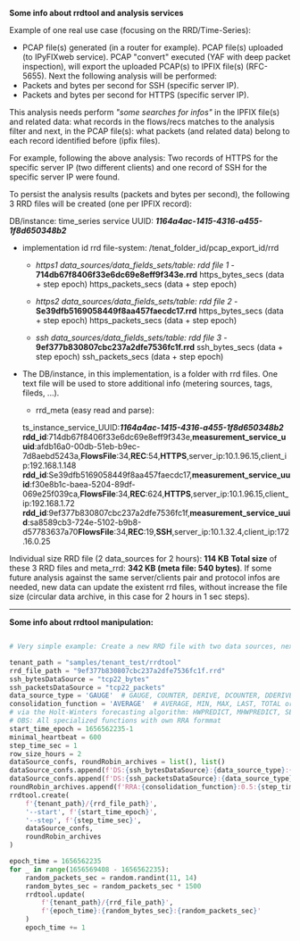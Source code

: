 **Some info about rrdtool and analysis services** 

Example of one real use case (focusing on the RRD/Time-Series):

- PCAP file(s) generated (in a router for example). PCAP file(s) uploaded (to IPyFIXweb service). PCAP "convert" executed (YAF with deep packet inspection), will export the uploaded PCAP(s) to IPFIX file(s) (RFC-5655). Next the following analysis will be performed:
- Packets and bytes per second for SSH (specific server IP).
- Packets and bytes per second for HTTPS (specific server IP).

This analysis needs perform *"some searches for infos"* in the IPFIX file(s) and related data: what records in the flows/recs matches to the analysis filter and next, in the PCAP file(s): what packets (and related data) belong to each record identified before (ipfix files).

For example, following the above analysis: Two records of HTTPS for the specific server IP (two different clients) and one record of SSH for the specific server IP were found.

To persist the analysis results (packets and bytes per second), the following 3 RRD files will be created (one per IPFIX record):

DB/instance: time_series service UUID: ***1164a4ac-1415-4316-a455-1f8d650348b2***

- implementation id rrd file-system: /tenat_folder_id/pcap_export_id/rrd

    - *https1 data_sources/data_fields_sets/table: rdd file 1* - **714db67f8406f33e6dc69e8eff9f343e.rrd**
        https_bytes_secs (data + step epoch)
        https_packets_secs (data + step epoch)

    - *https2 data_sources/data_fields_sets/table: rdd file 2* - **Se39dfb5169058449f8aa457faecdc17.rrd**
        https_bytes_secs (data + step epoch)
        https_packets_secs (data + step epoch)

    - *ssh data_sources/data_fields_sets/table: rdd file 3* - **9ef377b830807cbc237a2dfe7536fc1f.rrd**
        ssh_bytes_secs (data + step epoch)
        ssh_packets_secs (data + step epoch)

- The DB/instance, in this implementation, is a folder with rrd files. One text file will be used to store additional info (metering sources, tags, fileds, ...).
    - rrd_meta (easy read and parse):

    ts_instance_service_UUID:***1164a4ac-1415-4316-a455-1f8d650348b2***
    **rdd_id**:714db67f8406f33e6dc69e8eff9f343e,**measurement_service_uuid**:afdb16a0-00db-51eb-b9ec-7d8aebd5243a,**FlowsFile**:34,**REC**:54,**HTTPS**,server_ip:10.1.96.15,client_ip:192.168.1.148
    **rdd_id**:Se39dfb5169058449f8aa457faecdc17,**measurement_service_uuid**:f30e8b1c-baea-5204-89df-069e25f039ca,**FlowsFile**:34,**REC**:624,**HTTPS**,server_ip:10.1.96.15,client_ip:192.168.1.72
    **rdd_id**:9ef377b830807cbc237a2dfe7536fc1f,**measurement_service_uuid**:sa8589cb3-724e-5102-b9b8-d57783637a70**FlowsFile**:34,**REC**:19,**SSH**,server_ip:10.1.32.4,client_ip:172.16.0.25

Individual size RRD file (2 data_sources for 2 hours): **114 KB**
**Total size** of these 3 RRD files and meta_rrd: **342 KB (meta file: 540 bytes)**.
If some future analysis against the same server/clients pair and protocol infos are needed, new data can update the existent rrd files, without increase the file size (circular data archive, in this case for 2 hours in 1 sec steps).

---

**Some info about rrdtool manipulation:**

```python

# Very simple example: Create a new RRD file with two data sources, next update the two ds at same time with random values

tenant_path = "samples/tenant_test/rrdtool"
rrd_file_path = "9ef377b830807cbc237a2dfe7536fc1f.rrd"
ssh_bytesDataSource = "tcp22_bytes"
ssh_packetsDataSource = "tcp22_packets"
data_source_type = 'GAUGE'  # GAUGE, COUNTER, DERIVE, DCOUNTER, DDERIVE, ABSOLUTE
consolidation_function = 'AVERAGE'  # AVERAGE, MIN, MAX, LAST, TOTAL or specialized functions
# via the Holt-Winters forecasting algorithm: HWPREDICT, MHWPREDICT, SEASONAL, DEVSEASONAL, DEVPREDICT, FAILURES
# OBS: All specialized functions with own RRA formmat
start_time_epoch = 1656562235-1
minimal_heartbeat = 600
step_time_sec = 1
row_size_hours = 2
dataSource_confs, roundRobin_archives = list(), list()
dataSource_confs.append(f'DS:{ssh_bytesDataSource}:{data_source_type}:{minimal_heartbeat}:U:U')
dataSource_confs.append(f'DS:{ssh_packetsDataSource}:{data_source_type}:{minimal_heartbeat}:U:U')
roundRobin_archives.append(f'RRA:{consolidation_function}:0.5:{step_time_sec}s:{row_size_hours}h')
rrdtool.create(
    f'{tenant_path}/{rrd_file_path}',
    '--start', f'{start_time_epoch}',
    '--step', f'{step_time_sec}',
    dataSource_confs,
    roundRobin_archives
)

epoch_time = 1656562235
for _ in range(1656569408 - 1656562235):
    random_packets_sec = random.randint(11, 14)
    random_bytes_sec = random_packets_sec * 1500
    rrdtool.update(
        f'{tenant_path}/{rrd_file_path}',
        f'{epoch_time}:{random_bytes_sec}:{random_packets_sec}'
    )
    epoch_time += 1
```